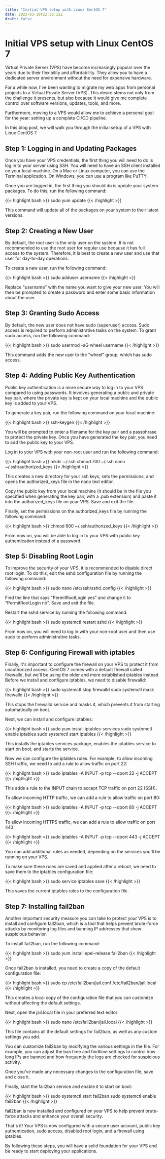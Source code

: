 ```yaml
---
title: "Initial VPS setup with Linux CentOS 7"
date: 2023-03-10T22:38:11Z
draft: false
---
```

# Initial VPS setup with Linux CentOS 7
Virtual Private Server (VPS) have become increasingly popular over the years due to their flexibility and affordability. They allow you to have a dedicated server environment without the need for expensive hardware.

For a while now, I've been wanting to migrate my web apps from personal projects to a Virtual Private Server (VPS). This desire stems not only from the challenge it presents, but also because it would give me complete control over software versions, updates, tools, and more.

Furthermore, moving to a VPS would allow me to achieve a personal goal for the year: setting up a complete CI/CD pipeline.

In this blog post, we will walk you through the initial setup of a VPS with Linux CentOS 7.

## Step 1: Logging in and Updating Packages

Once you have your VPS credentials, the first thing you will need to do is log in to your server using SSH. You will need to have an SSH client installed on your local machine. On a Mac or Linux computer, you can use the Terminal application. On Windows, you can use a program like PuTTY.

Once you are logged in, the first thing you should do is update your system packages. To do this, run the following command:

{{< highlight bash >}}
sudo yum update
{{< /highlight >}}

This command will update all of the packages on your system to their latest versions.

## Step 2: Creating a New User

By default, the root user is the only user on the system. It is not recommended to use the root user for regular use because it has full access to the system. Therefore, it is best to create a new user and use that user for day-to-day operations.

To create a new user, run the following command:

{{< highlight bash >}}
sudo adduser username
{{< /highlight >}}

Replace "username" with the name you want to give your new user. You will then be prompted to create a password and enter some basic information about the user.

## Step 3: Granting Sudo Access

By default, the new user does not have sudo (superuser) access. Sudo access is required to perform administrative tasks on the system. To grant sudo access, run the following command:

{{< highlight bash >}}
sudo usermod -aG wheel username
{{< /highlight >}}

This command adds the new user to the "wheel" group, which has sudo access.

## Step 4: Adding Public Key Authentication

Public key authentication is a more secure way to log in to your VPS compared to using passwords. It involves generating a public and private key pair, where the private key is kept on your local machine and the public key is added to your VPS.

To generate a key pair, run the following command on your local machine:

{{< highlight bash >}}
ssh-keygen
{{< /highlight >}}

You will be prompted to enter a filename for the key pair and a passphrase to protect the private key. Once you have generated the key pair, you need to add the public key to your VPS.

Log in to your VPS with your non-root user and run the following command:

{{< highlight bash >}}
mkdir ~/.ssh
chmod 700 ~/.ssh
nano ~/.ssh/authorized_keys
{{< /highlight >}}

This creates a new directory for your ssh keys, sets the permissions, and opens the authorized_keys file in the nano text editor.

Copy the public key from your local machine (it should be in the file you specified when generating the key pair, with a .pub extension) and paste it into the authorized_keys file on your VPS. Save and exit the file.

Finally, set the permissions on the authorized_keys file by running the following command:

{{< highlight bash >}}
chmod 600 ~/.ssh/authorized_keys
{{< /highlight >}}

From now on, you will be able to log in to your VPS with public key authentication instead of a password.

## Step 5: Disabling Root Login

To improve the security of your VPS, it is recommended to disable direct root login. To do this, edit the sshd configuration file by running the following command:

{{< highlight bash >}}
sudo nano /etc/ssh/sshd_config
{{< /highlight >}}

Find the line that says "PermitRootLogin yes" and change it to "PermitRootLogin no". Save and exit the file.

Restart the sshd service by running the following command:

{{< highlight bash >}}
sudo systemctl restart sshd
{{< /highlight >}}

From now on, you will need to log in with your non-root user and then use sudo to perform administrative tasks.

## Step 6: Configuring Firewall with iptables

Finally, it's important to configure the firewall on your VPS to protect it from unauthorized access. CentOS 7 comes with a default firewall called firewalld, but we'll be using the older and more established iptables instead. Before we install and configure iptables, we need to disable firewalld:

{{< highlight bash >}}
sudo systemctl stop firewalld
sudo systemctl mask firewalld
{{< /highlight >}}

This stops the firewalld service and masks it, which prevents it from starting automatically on boot.

Next, we can install and configure iptables:

{{< highlight bash >}}
sudo yum install iptables-services
sudo systemctl enable iptables
sudo systemctl start iptables
{{< /highlight >}}

This installs the iptables services package, enables the iptables service to start on boot, and starts the service.

Now we can configure the iptables rules. For example, to allow incoming SSH traffic, we need to add a rule to allow traffic on port 22:

{{< highlight bash >}}
sudo iptables -A INPUT -p tcp --dport 22 -j ACCEPT
{{< /highlight >}}

This adds a rule to the INPUT chain to accept TCP traffic on port 22 (SSH).

To allow incoming HTTP traffic, we can add a rule to allow traffic on port 80:

{{< highlight bash >}}
sudo iptables -A INPUT -p tcp --dport 80 -j ACCEPT
{{< /highlight >}}

To allow incoming HTTPS traffic, we can add a rule to allow traffic on port 443:

{{< highlight bash >}}
sudo iptables -A INPUT -p tcp --dport 443 -j ACCEPT
{{< /highlight >}}

You can add additional rules as needed, depending on the services you'll be running on your VPS.

To make sure these rules are saved and applied after a reboot, we need to save them to the iptables configuration file:

{{< highlight bash >}}
sudo service iptables save
{{< /highlight >}}

This saves the current iptables rules to the configuration file.

## Step 7: Installing fail2ban

Another important security measure you can take to protect your VPS is to install and configure fail2ban, which is a tool that helps prevent brute-force attacks by monitoring log files and banning IP addresses that show suspicious behavior.

To install fail2ban, run the following command:

{{< highlight bash >}}
sudo yum install epel-release fail2ban
{{< /highlight >}}

Once fail2ban is installed, you need to create a copy of the default configuration file:

{{< highlight bash >}}
sudo cp /etc/fail2ban/jail.conf /etc/fail2ban/jail.local
{{< /highlight >}}

This creates a local copy of the configuration file that you can customize without affecting the default settings.

Next, open the jail.local file in your preferred text editor:

{{< highlight bash >}}
sudo nano /etc/fail2ban/jail.local
{{< /highlight >}}

This file contains all the default settings for fail2ban, as well as any custom settings you add.

You can customize fail2ban by modifying the various settings in the file. For example, you can adjust the ban time and findtime settings to control how long IPs are banned and how frequently the logs are checked for suspicious activity.

Once you've made any necessary changes to the configuration file, save and close it.

Finally, start the fail2ban service and enable it to start on boot:

{{< highlight bash >}}
sudo systemctl start fail2ban
sudo systemctl enable fail2ban
{{< /highlight >}}

fail2ban is now installed and configured on your VPS to help prevent brute-force attacks and enhance your overall security.

That's it! Your VPS is now configured with a secure user account, public key authentication, sudo access, disabled root login, and a firewall using iptables.

By following these steps, you will have a solid foundation for your VPS and be ready to start deploying your applications.
